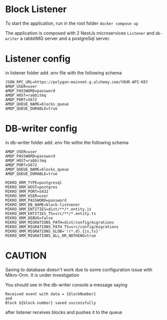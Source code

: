 # Block Listener

To start the application, run in the root folder
`docker compose up`

The application is composed with 2 NestJs microservices `Listener` and `db-writer` a rabbitMQ server and a postgreSql server.

# Listener config

in listener folder add .env file with the following schema

```
JSON_RPC_URL=https://polygon-mainnet.g.alchemy.com/YOUR-API-KEY
AMQP_USER=user
AMQP_PASSWORD=password
AMQP_HOST=rabbitmq
AMQP_PORT=5672
AMQP_QUEUE_NAME=blocks_queue
AMQP_QUEUE_DURABLE=true
```

# DB-writer config

in db-writer folder add .env file withe the following schema

```
AMQP_USER=user
AMQP_PASSWORD=password
AMQP_HOST=rabbitmq
AMQP_PORT=5672
AMQP_QUEUE_NAME=blocks_queue
AMQP_QUEUE_DURABLE=true

MIKRO_ORM_TYPE=postgresql
MIKRO_ORM_HOST=postgres
MIKRO_ORM_PORT=5432
MIKRO_ORM_USER=user
MIKRO_ORM_PASSWORD=password
MIKRO_ORM_DB_NAME=block-listnener
MIKRO_ORM_ENTITIES=dist/**/*.entity.js
MIKRO_ORM_ENTITIES_TS=src/**/*.entity.ts
MIKRO_ORM_DEBUG=false
MIKRO_ORM_MIGRATIONS_PATH=dist/config/migrations
MIKRO_ORM_MIGRATIONS_PATH_TS=src/config/migrations
MIKRO_ORM_MIGRATIONS_GLOB='!(*.d).{js,ts}'
MIKRO_ORM_MIGRATIONS_ALL_OR_NOTHING=true
```

# CAUTION
Saving to database doesn't work due to some configuration issue with Mikro-Orm. It is under investigation

You should see in the db-writer console a message saying 
```
Received event with data = {blockNumber}
and
Block ${block.number} saved successfully
```
after listener receives blocks and pushes it to the queue
